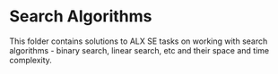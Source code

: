 # Search Algorithms
This folder contains solutions to ALX SE tasks on working with search algorithms - binary search, linear search, etc and their space and time complexity.